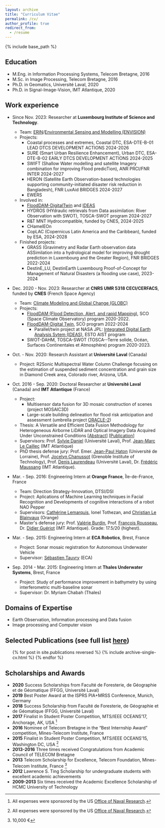 ```yaml
---
layout: archive
title: "Curriculum Vitae"
permalink: /cv/
author_profile: true
redirect_from:
  - /resume
---
```


{% include base_path %}

## Education
<!-- * B.Eng. in Telecommunications, HCMC University of Technology, Vietnam National University, 2014 -->
* M.Eng. in Information Processing Systems, Telecom Bretagne, 2016
* M.Sc. in Image Processing, Telecom Bretagne, 2016
* Ph.D. in Geomatics, Université Laval, 2020
* Ph.D. in Signal-Image-Vision, IMT Atlantique, 2020

## Work experience
* Since Nov. 2023: Researcher at **Luxembourg Institute of Science and Technology**.
  * Team: [ERIN](https://www.list.lu/en/environment/)/[Environmental Sensing and Modelling (ENVISION)](https://www.list.lu/en/environment/environmental-sensing-and-modelling/)
  * Projects:
    * Coastal processes and extremes, Coastal DTC, ESA-DTE-B-01 LEAD DTCS DEVELOPMENT ACTIONS 2024-2026
	* SURE (Smart Urban Resilience Enhancement), Urban DTC, ESA-DTE-B-02 EARLY DTCS DEVELOPMENT ACTIONS 2024-2025
    * SWIFT (Shallow Water modelling and satellite Imagery combination for improving Flood predicTion), ANR PRCI/FNR INTER 2024-2027
    * HERON (Satellite Earth Observation-based technologies supporting community-initiated disaster risk reduction in Bangladesh), FNR LuxAid BRIDGES 2024-2027
	* EWERS
  * Involved in:
    * [FloodDAM-DigitalTwin](https://www.spaceclimateobservatory.org/flooddam-dt) and [IDEAS](https://ideas-digitaltwin.jpl.nasa.gov/hydrology/)
    * HYDROS (HYdraulic retrievals from Data assimilation: River Observation with SWOT), TOSCA-SWOT program 2024-2027
    * R&T MNT Hydrocompatible, funded by CNES, 2024-2025
	* CHamelEOn
	* CopLAC (Copernicus Latin America and the Caribbean), funded by ESA, 2024-2028
  * Finished projects:
  	* GRASS (Gravimetry and Radar Earth observation data ASSimilation into a hydrological model for improving drought prediction in Luxembourg and the Greater Region), FNR BRIDGES 2022-2024
  	* DestinE_LU, DestinEarth Luxembourg Proof-of-Concept for Management of Natural Disasters (a flooding use case), 2023-2024
* Dec. 2020 - Nov. 2023: Researcher at **CNRS UMR 5318 CECI/CERFACS**, funded by **CNES** (French Space Agency)
  * Team: [Climate Modeling and Global Change (GLOBC)](https://cerfacs.fr/en/climate-modelling-and-global-change-globc/)
  * Projects: 
    * [FloodDAM (Flood Detection, Alert, and rapid Mapping)](https://www.spaceclimateobservatory.org/flooddam-garonne), SCO (Space Climate Observatory) program 2020-2022. 
    * [FloodDAM-Digital Twin](https://www.spaceclimateobservatory.org/flooddam-dt), SCO program 2022-2024
      * Parallel/twin project at NASA JPL: [Integrated Digital Earth Analysis Sytem (IDEAS)](https://ideas-digitaltwin.jpl.nasa.gov/hydrology/), ESTO AIST program
    * SWOT-DAHM, TOSCA-SWOT (TOSCA--Terre solide, Océan, Surfaces Continentales et Atmosphère) program 2020-2023.
* Oct. - Nov. 2020: Research Assistant at **Université Laval** (Canada)
  * Project: R2Sonic Multispectral Water Column Challenge focusing on the estimation of suspended sediment concentration and grain size in Diamond Creek area, Colorado river, Arizona, USA.

* Oct. 2016 - Sep. 2020: Doctoral Researcher at **Université Laval** (Canada) and **IMT Atlantique** (France)
  * Project: 
    * Multisensor data fusion for 3D mosaic construction of scenes (project MOSAIC3D)
    * Large-scale building delineation for flood risk anticipation and assessment (umbrella project [ORACLE-2](https://crdig.ulaval.ca/portfolio/methodes-et-outils-geomatiques-pour-la-production-dun-portrait-du-risque-lie-aux-inondations-et-danticipation-de-ces-dernieres/))
  * Thesis: A Versatile and Efficient Data Fusion Methodology for Heterogeneous Airborne LiDAR and Optical Imagery Data Acquired Under Unconstrained Conditions \[[Abstract](http://www.theses.fr/s201678)\] \[[Publication](https://hdl.handle.net/20.500.11794/67964)\]
  * Supervisors: Prof. [Sylvie Daniel](https://www.scg.ulaval.ca/sylvie-daniel) (Université Laval), Prof. [Jean-Marc Le Caillec](https://www.labsticc.fr/fr/directory/334-le-caillec-jean-marc.htm) (IMT Atlantique)
  * PhD thesis defense jury: Prof. Emer. [Jean-Paul Haton](https://members.loria.fr/JPHaton/cv/) (Université de Lorraine), Prof. [Jocelyn Chanussot](http://jocelyn-chanussot.net) (Grenoble Institute of Technology), Prof. [Denis Laurendeau](https://www.gelgif.ulaval.ca/departement-et-professeurs/personnel-et-professeurs/professeurs/fiche/show/laurendeau-denis/) (Université Laval), Dr. [Frédéric Maussang](https://www.imt-atlantique.fr/en/person/frederic-maussang) (IMT Atlantique).

* Mar. - Sep. 2016: Engineering Intern at **Orange France**, Île-de-France, France 
  * Team: Direction Strategy-Innovation, DTSI/DSI
  * Project: Aplications of Machine Learning techniques in Facial Recognition and Developments of cognitive interactions of a robot NAO Pepper
  * Supervisors: [Cathérine Lemarquis](https://www.linkedin.com/in/catherine-lemarquis-63470344/), Ionel Tothezan, and [Christian Le Blainvaux](https://www.linkedin.com/in/christian-le-blainvaux-4498b81/)  (Orange)
  * Master's defense jury: Prof. [Valérie Burdin](https://www.researchgate.net/profile/Valerie_Burdin), Prof. [François Rousseau](https://www.researchgate.net/profile/Francois_Rousseau2), Dr. [Didier Guériot](https://www.researchgate.net/profile/Didier_Gueriot) (IMT Atlantique). Grade: 17.5/20 (highest).

* Mar. - Sep. 2015: Engineering Intern at **ECA Robotics**, Brest, France
  * Project: Sonar mosaic registration for Autonomous Underwater Vehicle
  * Supervisor: [Sébastien Tauvry](https://www.linkedin.com/in/marinedataprocessing/) (ECA)

* Sep. 2014 - Mar. 2015: Engineering Intern at **Thales Underwater Systems**, Brest, France
  * Project: Study of performance improvement in bathymetry by using interferometric multi-baseline sonar
  * Supervisor: Dr. Myriam Chabah (Thales)

## Domains of Expertise
* Earth Observation, Information processing and Data fusion
* Image processing and Computer vision

## Selected Publications (see full list [here](https://thnguyen-grs.github.io/publications/))
  <ul>{% for post in site.publications reversed %}
    {% include archive-single-cv.html %}
  {% endfor %}</ul>
  
## Scholarships and Awards
- **2020** Success Scholarships from Faculté de Foresterie, de Géographie et de Géomatique (FFGG, Université Laval)
- **2019** Best Poster Award at the ISPRS PIA+MRSS Conference, Munich, Germany
- **2018** Success Scholarship from Faculté de Foresterie, de Géographie et de Géomatique (FFGG, Université Laval)
- **2017** Finalist in Student Poster Competition, MTS/IEEE OCEANS’17, Anchorage, AK, USA [^a]
- **2016** Nominee of Telecom Bretagne in the “Best Internship Award” competition, Mines-Telecom Institute, France
- **2015** Finalist in Student Poster Competition, MTS/IEEE OCEANS’15, Washington DC, USA [^a]
- **2013-2016** Three times received Congratulations from Academic Council of TELECOM Bretagne
- **2013** Telecom Scholarship for Excellence, Telecom Foundation, Mines-Telecom Institute, France [^b]
- **2012** Lawrence S. Ting Scholarship for undergraduate students with excellent academic achievements 
- **2009-2013** Six times received the Academic Excellence Scholarship of HCMC University of Technology

[^a]: All expenses were sponsored by the US [Office of Naval Research](https://www.onr.navy.mil).
[^b]: 10,000 &euro;


<!-- Talks
======
  <ul>{% for post in site.talks %}
    {% include archive-single-talk-cv.html %}
  {% endfor %}</ul>
  
Teaching
======
  <ul>{% for post in site.teaching %}
    {% include archive-single-cv.html %}
  {% endfor %}</ul> -->
  
